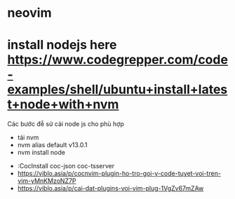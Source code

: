 # neovim
# install nodejs here https://www.codegrepper.com/code-examples/shell/ubuntu+install+latest+node+with+nvm
Các bước đễ sử cài node js cho phù hợp 
+ tải nvm 
+ nvm alias default v13.0.1
+ nvm install node

* :CocInstall coc-json coc-tsserver
* https://viblo.asia/p/cocnvim-plugin-ho-tro-goi-y-code-tuyet-voi-tren-vim-yMnKMzoNZ7P
* https://viblo.asia/p/cai-dat-plugins-voi-vim-plug-1VgZv67mZAw


